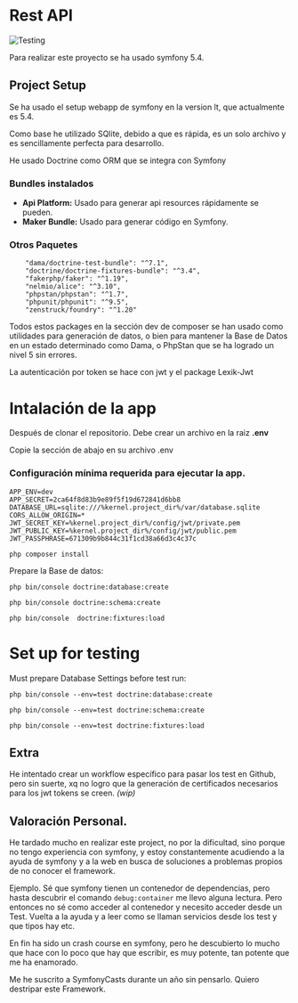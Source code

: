 
# Rest API
![Testing](https://github.com/manuglopez/restapi/actions/workflows/symfony.yml/badge.svg)

Para realizar este proyecto se ha usado symfony 5.4.
## Project Setup
Se ha usado el setup webapp de symfony en la version lt, que actualmente es 5.4.

Como base he utilizado SQlite, debido a que es rápida, es un solo archivo y es sencillamente perfecta para desarrollo.

He usado Doctrine como ORM que se integra con Symfony




### Bundles instalados

- **Api Platform:** Usado para generar api resources rápidamente se pueden.
- **Maker Bundle:** Usado para generar código en Symfony.

### Otros Paquetes

        "dama/doctrine-test-bundle": "^7.1",
        "doctrine/doctrine-fixtures-bundle": "^3.4",
        "fakerphp/faker": "^1.19",
        "nelmio/alice": "^3.10",
        "phpstan/phpstan": "^1.7",
        "phpunit/phpunit": "^9.5",
        "zenstruck/foundry": "^1.20"

Todos estos packages en la sección dev de composer se han usado como utilidades para generación de datos, o bien para mantener la Base de Datos en un estado determinado como Dama, o PhpStan  que se ha logrado un nivel 5 sin errores.

La autenticación por token se hace con jwt y el package Lexik-Jwt

# Intalación de la app

Después de clonar el repositorio. Debe crear un archivo en la raiz **.env**

Copie la sección de abajo en su archivo .env 

### Configuración mínima requerida para ejecutar la app.
```
APP_ENV=dev
APP_SECRET=2ca64f8d83b9e89f5f19d672841d6bb8
DATABASE_URL=sqlite:///%kernel.project_dir%/var/database.sqlite
CORS_ALLOW_ORIGIN=*
JWT_SECRET_KEY=%kernel.project_dir%/config/jwt/private.pem
JWT_PUBLIC_KEY=%kernel.project_dir%/config/jwt/public.pem
JWT_PASSPHRASE=671309b9b844c31f1cd38a66d3c4c37c
```

```
php composer install
```
Prepare la Base de datos:
```
php bin/console doctrine:database:create

php bin/console doctrine:schema:create

php bin/console  doctrine:fixtures:load
```



# Set up for testing
Must prepare Database Settings before test run:

```shell
php bin/console --env=test doctrine:database:create

php bin/console --env=test doctrine:schema:create

php bin/console --env=test doctrine:fixtures:load
```

## Extra

He intentado crear un workflow específico para pasar los test en Github, pero sin suerte, xq no logro que la generación de certificados necesarios para los jwt tokens se creen. *(wip)*



## Valoración Personal.

He tardado mucho en realizar este project, no por la dificultad, sino porque no tengo experiencia con symfony, y estoy constantemente acudiendo a la ayuda de symfony y a la web en busca de soluciones a problemas propios de no conocer el framework.

Ejemplo. Sé que symfony tienen un contenedor de dependencias, pero hasta descubrir el comando `debug:container` me llevo alguna lectura. Pero entonces no sé como acceder al contenedor y necesito acceder desde un Test. Vuelta a la ayuda y a leer como se llaman servicios desde los test y que tipos hay etc.

En fin ha sido un crash course en symfony, pero he descubierto lo mucho que hace con lo poco que hay que escribir, es muy potente, tan potente que me ha enamorado.

Me he suscrito a SymfonyCasts durante un año sin pensarlo. Quiero destripar este Framework.


